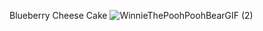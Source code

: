 Blueberry Cheese Cake
![WinnieThePoohPoohBearGIF (2)](https://user-images.githubusercontent.com/82162126/120093168-0fa81300-c136-11eb-97a5-344963076699.gif)

